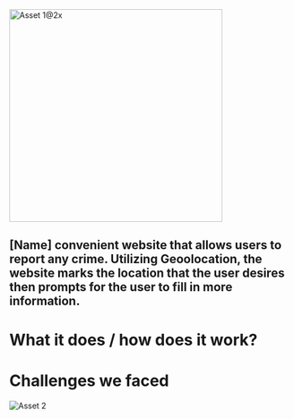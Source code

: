 <img width="380" alt="Asset 1@2x" src="https://github.com/user-attachments/assets/9ee319ed-c013-4ae7-9b27-91bab61138dc">

  **[Name]** convenient website that allows users to report any crime. Utilizing Geoolocation, the website marks the location that the user desires then prompts for the user to fill in more information.
---

# What it does / how does it work?
  

# Challenges we faced
![Asset 2](https://github.com/user-attachments/assets/77f54ed4-825a-4cb9-ad1a-b7a20dd8ec2e)
